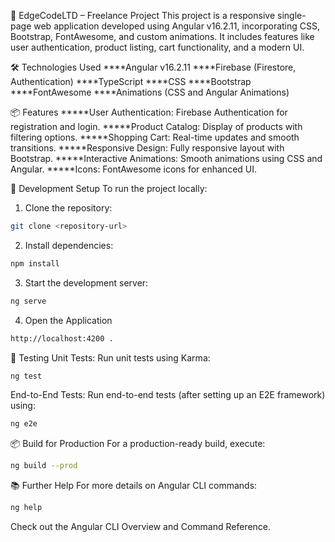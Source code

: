 🚀 EdgeCodeLTD – Freelance Project
This project is a responsive single-page web application developed using Angular v16.2.11, incorporating CSS, Bootstrap, FontAwesome, and custom animations. It includes features like user authentication, product listing, cart functionality, and a modern UI.

🛠️ Technologies Used
****Angular v16.2.11
****Firebase (Firestore, Authentication)
****TypeScript
****CSS
****Bootstrap
****FontAwesome
****Animations (CSS and Angular Animations)


📦 Features
*****User Authentication: Firebase Authentication for registration and login.
*****Product Catalog: Display of products with filtering options.
*****Shopping Cart: Real-time updates and smooth transitions.
*****Responsive Design: Fully responsive layout with Bootstrap.
*****Interactive Animations: Smooth animations using CSS and Angular.
*****Icons: FontAwesome icons for enhanced UI.


🔧 Development Setup
To run the project locally:

1. Clone the repository:
```bash
git clone <repository-url>
```

2. Install dependencies:
```bash
npm install
```

3. Start the development server:
```bash
ng serve
```

4. Open the Application
```bash
http://localhost:4200 .
```

🧪 Testing
Unit Tests: Run unit tests using Karma:

```bash
ng test
```

End-to-End Tests: Run end-to-end tests (after setting up an E2E framework) using:
```bash
ng e2e
```

📦 Build for Production
For a production-ready build, execute:
```bash
ng build --prod
```
📚 Further Help
For more details on Angular CLI commands:

```bash
ng help
```
Check out the Angular CLI Overview and Command Reference.
